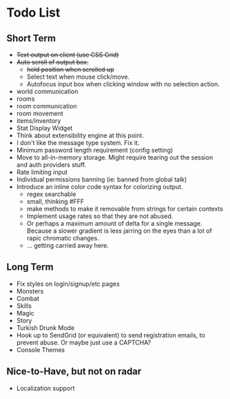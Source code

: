 # Todo List

## Short Term

- ~~Text output on client (use CSS Grid)~~
- ~~Auto scroll of output box.~~ 
    - ~~hold position when scrolled up~~
    - Select text when mouse click/move.
    - Autofocus input box when clicking window with no selection action. 
- world communication
- rooms
- room communication
- room movement
- items/inventory
- Stat Display Widget
- Think about extensibility engine at this point. 
- I don't like the message type system. Fix it. 
- Minimum password length requirement (config setting)
- Move to all-in-memory storage. Might require tearing out the session and auth providers stuff.
- Rate limiting input
- Individual permissions banning (ie: banned from global talk)
- Introduce an inline color code syntax for colorizing output.
    - regex searchable
    - small, thinking #FFF
    - make methods to make it removable from strings for certain contexts
    - Implement usage rates so that they are not abused. 
    - Or perhaps a maximum amount of delta for a single message. Because a slower gradient is less jarring on the eyes than a lot of rapic chromatic changes. 
    - ... getting carried away here.


## Long Term

- Fix styles on login/signup/etc pages
- Monsters
- Combat
- Skills
- Magic
- Story
- Turkish Drunk Mode
- Hook up to SendGrid (or equivalent) to send registration emails, to prevent abuse. Or maybe just use a CAPTCHA? 
- Console Themes

## Nice-to-Have, but not on radar

- Localization support